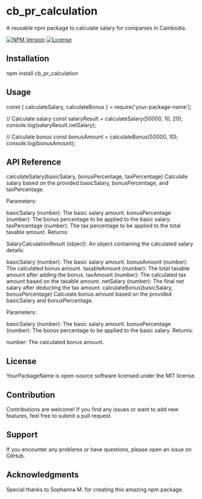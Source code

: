 # cb_pr_calculation

A reusable npm package to calculate salary for companies in Cambodia.

[![NPM Version](https://img.shields.io/npm/v/cb_pr_calculation.svg)](https://www.npmjs.com/package/cb_pr_calculation)
[![License](https://img.shields.io/npm/l/cb_pr_calculation.svg)](https://github.com/your-username/cb_pr_calculation/blob/main/LICENSE)

## Installation

npm install cb_pr_calculation

## Usage

const { calculateSalary, calculateBonus } = require('your-package-name');

// Calculate salary
const salaryResult = calculateSalary(50000, 10, 20);
console.log(salaryResult.netSalary);

// Calculate bonus
const bonusAmount = calculateBonus(50000, 10);
console.log(bonusAmount);


## API Reference
calculateSalary(basicSalary, bonusPercentage, taxPercentage)
Calculate salary based on the provided basicSalary, bonusPercentage, and taxPercentage.

Parameters:

basicSalary (number): The basic salary amount.
bonusPercentage (number): The bonus percentage to be applied to the basic salary.
taxPercentage (number): The tax percentage to be applied to the total taxable amount.
Returns:

SalaryCalculationResult (object): An object containing the calculated salary details:

basicSalary (number): The basic salary amount.
bonusAmount (number): The calculated bonus amount.
taxableAmount (number): The total taxable amount after adding the bonus.
taxAmount (number): The calculated tax amount based on the taxable amount.
netSalary (number): The final net salary after deducting the tax amount.
calculateBonus(basicSalary, bonusPercentage)
Calculate bonus amount based on the provided basicSalary and bonusPercentage.

Parameters:

basicSalary (number): The basic salary amount.
bonusPercentage (number): The bonus percentage to be applied to the basic salary.
Returns:

number: The calculated bonus amount.

## License
YourPackageName is open-source software licensed under the MIT license.

## Contribution
Contributions are welcome! If you find any issues or want to add new features, feel free to submit a pull request.

## Support
If you encounter any problems or have questions, please open an issue on GitHub.

## Acknowledgments
Special thanks to Sophanna M. for creating this amazing npm package.